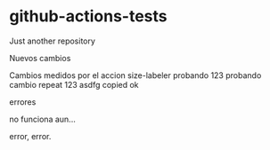 # github-actions-tests
Just another repository


Nuevos cambios

Cambios medidos
por el accion size-labeler
probando
123
probando
cambio
repeat
123
asdfg
copied
ok

errores

no funciona aun...

error, error.
